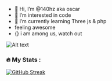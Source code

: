 - 👋 Hi, I’m @140hz aka oscar
- 👀 I’m interested in code
- 🌱 I’m currently learning Three js & php
- feeling awesome
- {}
i am among us, watch out

<!---
140hz/140hz is a ✨ special ✨ repository because its `README.md` (this file) appears on your GitHub profile.
You can click the Preview link to take a look at your changes.
--->

![Alt text](https://spotify-recently-played-readme.vercel.app/api?user=oscar_king62&count=1)


### :fire: My Stats :
[![GitHub Streak](https://streak-stats.demolab.com/?user=terqo&theme=dark)](https://git.io/streak-stats)
